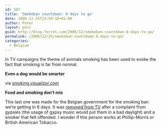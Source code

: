 ```yaml
---
id: 587
title: 'Smokeban countdown: 6 days to go'
date: 2006-12-25T23:59:18+01:00
author: Peter
layout: post
guid: http://blog.forret.com/2006/12/smokeban-countdown-6-days-to-go/
permalink: /2006/12/25/smokeban-countdown-6-days-to-go/
categories:
  - Belgium
---
```

In TV campaigns the theme of animals smoking has been used to evoke the fact that smoking is far from normal.

**Even a dog would be smarter**  
  
via [smoking.visualizor.com](http://smoking.visualizor.com/blog/2006/12/whats-your-excuse/)  
<!--more-->

  
**Food and smoking don&#8217;t mix**  
  
This last one was made for the Belgian government for the smoking ban we&#8217;re getting in 6 days. It was [removed from TV](http://www.metrotime.be/nlnewsbelga.html?telexid=84175) after a complaint from gypsies (the usage of gypsy music would put them in a bad daylight) and a smoker that felt offended. I wonder if this person works at Phillip-Morris or British American Tobacco.